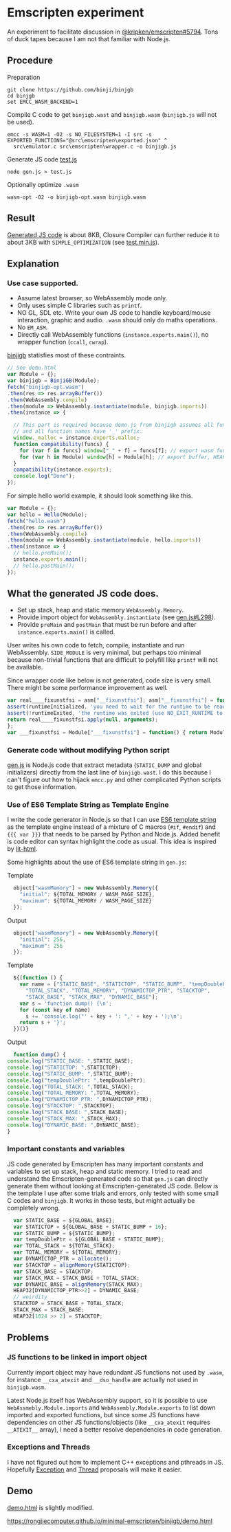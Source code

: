 # Emscripten experiment

An experiment to facilitate discussion in [@kripken/emscripten#5794](https://github.com/kripken/emscripten/issues/5794).
Tons of duck tapes because I am not that familiar with Node.js.

## Procedure

Preparation

```
git clone https://github.com/binji/binjgb
cd binjgb
set EMCC_WASM_BACKEND=1
```

Compile C code to get `binjigb.wast` and `binjigb.wasm` (`binjigb.js` will not be used).

```
emcc -s WASM=1 -O2 -s NO_FILESYSTEM=1 -I src -s EXPORTED_FUNCTIONS="@src\emscripten\exported.json" ^
  src\emulator.c src\emscripten\wrapper.c -o binjigb.js
```

Generate JS code [test.js](binjigb/test.js)

```
node gen.js > test.js
```

Optionally optimize `.wasm`

```
wasm-opt -O2 -o binjigb-opt.wasm binjigb.wasm
```

## Result

[Generated JS code](binjigb/test.js) is about 8KB, Closure Compiler can further reduce it to about 3KB with
`SIMPLE_OPTIMIZATION` (see [test.min.js](binjigb/test.min.js)).

## Explanation

### Use case supported.

- Assume latest browser, so WebAssembly mode only.
- Only uses simple C libraries such as `printf`.
- NO GL, SDL etc. Write your own JS code to handle keyboard/mouse interaction, graphic and audio.
  `.wasm` should only do maths operations.
- No `EM_ASM`.
- Directly call WebAssembly functions (`instance.exports.main()`), no wrapper function (`ccall`, `cwrap`).
  
[binjigb](https://github.com/binji/binjgb) statisfies most of these contraints.

```js
// See demo.html
var Module = {};
var binjigb = BinjiGB(Module);
fetch("binjigb-opt.wasm")
.then(res => res.arrayBuffer())
.then(WebAssembly.compile)
.then(module => WebAssembly.instantiate(module, binjigb.imports))
.then(instance => {

  // This part is required because demo.js from binjigb assumes all functions are exported globally
  // and all function names have '_' prefix.
  window._malloc = instance.exports.malloc;
  function compatibility(funcs) {
    for (var f in funcs) window["_" + f] = funcs[f]; // export wasm functions
    for (var h in Module) window[h] = Module[h]; // export buffer, HEAP*
  }
  compatibility(instance.exports);
  console.log("Done");
});
```

For simple hello world example, it should look something like this.

```js
var Module = {};
var hello = Hello(Module);
fetch("hello.wasm")
.then(res => res.arrayBuffer())
.then(WebAssembly.compile)
.then(module => WebAssembly.instantiate(module, hello.imports))
.then(instance => {
  // hello.preMain();
  instance.exports.main();
  // hello.postMain();
});
```

## What the generated JS code does.

- Set up stack, heap and static memory `WebAssembly.Memory`.
- Provide import object for `WebAssembly.instantiate` (see [gen.js#L298](gen.js#L298)).
- Provide `preMain` and `postMain` that must be run before and after `instance.exports.main()` is called.

User writes his own code to fetch, compile, instantiate and run WebAssembly.
`SIDE_MODULE` is very minimal, but perhaps too minimal because non-trivial functions that are difficult to polyfill
like `printf` will not be available.

Since wrapper code like below is not generated, code size is very small. There might be some performance improvement as well.

```js
var real____fixunstfsi = asm["__fixunstfsi"]; asm["__fixunstfsi"] = function() {
assert(runtimeInitialized, 'you need to wait for the runtime to be ready (e.g. wait for main() to be called)');
assert(!runtimeExited, 'the runtime was exited (use NO_EXIT_RUNTIME to keep it alive after main() exits)');
return real____fixunstfsi.apply(null, arguments);
};
var ___fixunstfsi = Module["___fixunstfsi"] = function() { return Module["asm"]["__fixunstfsi"].apply(null, arguments) };
```

### Generate code without modifying Python script

[gen.js](gen.js) is Node.js code that extract metadata (`STATIC_DUMP` and global initializers) directly from the last line of
`binjigb.wast`. I do this because I can't figure out how to hijack `emcc.py` and other complicated Python scripts to get
those information.

### Use of ES6 Template String as Template Engine

I write the code generator in Node.js so that I can use
[ES6 template string](https://developer.mozilla.org/en-US/docs/Web/JavaScript/Reference/Template_literals)
as the template engine instead of a mixture of C macros (`#if`, `#endif`) and `{{{ var }}}` that needs to be parsed by Python and Node.js.
Added benefit is code editor can syntax highlight the code as usual. This idea is inspired by
[lit-html](https://github.com/PolymerLabs/lit-html).

Some highlights about the use of ES6 template string in `gen.js`:

Template

```js
  object["wasmMemory"] = new WebAssembly.Memory({
    "initial": ${TOTAL_MEMORY / WASM_PAGE_SIZE},
    "maximum": ${TOTAL_MEMORY / WASM_PAGE_SIZE}
  });
```

Output

```js
  object["wasmMemory"] = new WebAssembly.Memory({
    "initial": 256,
    "maximum": 256
  });
```

Template

```js
  ${(function () {
    var name = ["STATIC_BASE", "STATICTOP", "STATIC_BUMP", "tempDoublePtr",
      "TOTAL_STACK", "TOTAL_MEMORY", "DYNAMICTOP_PTR", "STACKTOP",
      "STACK_BASE", "STACK_MAX", "DYNAMIC_BASE"];
    var s = 'function dump() {\n';
    for (const key of name)
      s += 'console.log("' + key + ': ",' + key + ');\n';
    return s + '}';
  })()}
```

Output

```js
  function dump() {
console.log("STATIC_BASE: ",STATIC_BASE);
console.log("STATICTOP: ",STATICTOP);
console.log("STATIC_BUMP: ",STATIC_BUMP);
console.log("tempDoublePtr: ",tempDoublePtr);
console.log("TOTAL_STACK: ",TOTAL_STACK);
console.log("TOTAL_MEMORY: ",TOTAL_MEMORY);
console.log("DYNAMICTOP_PTR: ",DYNAMICTOP_PTR);
console.log("STACKTOP: ",STACKTOP);
console.log("STACK_BASE: ",STACK_BASE);
console.log("STACK_MAX: ",STACK_MAX);
console.log("DYNAMIC_BASE: ",DYNAMIC_BASE);
}
```

### Important constants and variables

JS code generated by Emscripten has many important constants and variables to set up stack, heap and static memory. I
tried to read and understand the Emscripten-generated code so that `gen.js` can directly generate them without looking at Emscripten-generated
JS code. Below is the template I use after some trials and errors, only tested with some small C codes and `binjigb`. It works in those tests,
but might actually be completely wrong.

```js
  var STATIC_BASE = ${GLOBAL_BASE};
  var STATICTOP = ${GLOBAL_BASE + STATIC_BUMP + 16};
  var STATIC_BUMP = ${STATIC_BUMP};
  var tempDoublePtr = ${GLOBAL_BASE + STATIC_BUMP};
  var TOTAL_STACK = ${TOTAL_STACK};
  var TOTAL_MEMORY = ${TOTAL_MEMORY};
  var DYNAMICTOP_PTR = allocate();
  var STACKTOP = alignMemory(STATICTOP);
  var STACK_BASE = STACKTOP;
  var STACK_MAX = STACK_BASE + TOTAL_STACK;
  var DYNAMIC_BASE = alignMemory(STACK_MAX);
  HEAP32[DYNAMICTOP_PTR>>2] = DYNAMIC_BASE;
  // weirdity
  STACKTOP = STACK_BASE + TOTAL_STACK;
  STACK_MAX = STACK_BASE;
  HEAP32[1024 >> 2] = STACKTOP;
```

## Problems

### JS functions to be linked in import object

Currently import object may have redundant JS functions not used by `.wasm`, for instance `__cxa_atexit` and `__dso_handle`
are actually not used in `binjigb.wasm`.

Latest Node.js itself has WebAssembly support, so it is possible to use `WebAssmebly.Module.imports` and `WebAssembly.Module.exports`
to list down imported and exported functions, but since some JS functions have dependencies on other JS functions/objects (like
`__cxa_atexit` requires `__ATEXIT__` array), I need a better resolve dependencies in code generation.

### Exceptions and Threads

I have not figured out how to implement C++ exceptions and pthreads in JS. Hopefully
[Exception](https://github.com/WebAssembly/exception-handling) and
[Thread](https://github.com/WebAssembly/threads) proposals will make it easier.

## Demo

[demo.html](binjigb/demo.html) is slightly modified.

https://rongjiecomputer.github.io/minimal-emscripten/binjigb/demo.html
